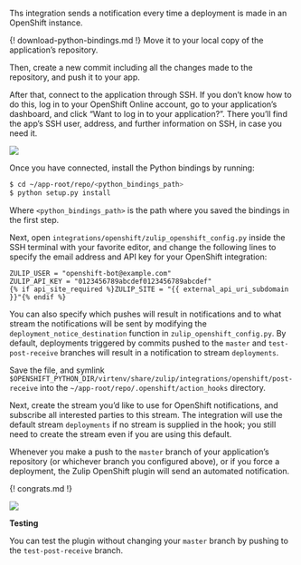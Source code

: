 Ths integration sends a notification every time a deployment is made
in an OpenShift instance.

{! download-python-bindings.md !} Move it to your local copy of the
application’s repository.

Then, create a new commit including all the changes made to the
repository, and push it to your app.

After that, connect to the application through SSH. If you don’t know
how to do this, log in to your OpenShift Online account, go to your
application’s dashboard, and click “Want to log in to your
application?”.  There you’ll find the app’s SSH user, address, and
further information on SSH, in case you need it.

![](/static/images/integrations/openshift/002.png)

Once you have connected, install the Python bindings by running:

```bash
$ cd ~/app-root/repo/<python_bindings_path>
$ python setup.py install
```

Where `<python_bindings_path>` is the path where you saved the
bindings in the first step.

Next, open `integrations/openshift/zulip_openshift_config.py` inside
the SSH terminal with your favorite editor, and change the following
lines to specify the email address and API key for your OpenShift
integration:

```
ZULIP_USER = "openshift-bot@example.com"
ZULIP_API_KEY = "0123456789abcdef0123456789abcdef"
{% if api_site_required %}ZULIP_SITE = "{{ external_api_uri_subdomain }}"{% endif %}
```

You can also specify which pushes will result in notifications and to
what stream the notifications will be sent by modifying the
`deployment_notice_destination` function in
`zulip_openshift_config.py`. By default, deployments triggered by
commits pushed to the `master` and `test-post-receive` branches will
result in a notification to stream `deployments`.

Save the file, and symlink
`$OPENSHIFT_PYTHON_DIR/virtenv/share/zulip/integrations/openshift/post-receive`
into the `~/app-root/repo/.openshift/action_hooks` directory.

Next, create the stream you’d like to use for OpenShift notifications,
and subscribe all interested parties to this stream. The integration
will use the default stream `deployments` if no stream is supplied in
the hook; you still need to create the stream even if you are using
this default.

Whenever you make a push to the `master` branch of your application’s
repository (or whichever branch you configured above), or if you force
a deployment, the Zulip OpenShift plugin will send an automated
notification.

{! congrats.md !}

![](/static/images/integrations/openshift/001.png)

**Testing**

You can test the plugin without changing your `master` branch by pushing to the `test-post-receive` branch.
